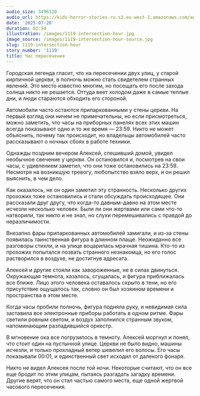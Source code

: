 ```yaml
---
audio_size: 3496320
audio_url: https://kids-horror-stories-ru.s3.eu-west-1.amazonaws.com/audio/1119-intersection-hour.mp3
date: '2025-07-20'
duration: 02:54
illustration: /images/1119-intersection-hour.jpg
image_source: /images/1119-intersection-hour-source.jpg
slug: 1119-intersection-hour
story_number: '1119'
title: Час пересечения
---
```


Городская легенда гласит, что на пересечении двух улиц, у старой кирпичной церкви, в полночь можно стать свидетелем странных явлений. Это место известно многим, но посещать его после захода солнца никто не решается. Оттуда веет холодом даже в самые теплые дни, и люди стараются обходить его стороной.

Автомобили часто остаются припаркованными у стены церкви. На первый взгляд они ничем не примечательны, но если присмотреться, можно заметить, что часы на приборных панелях всех этих машин всегда показывают одно и то же время — 23:59. Никто не может объяснить, почему так происходит, но владельцы автомобилей часто рассказывают о ночных сбоях в работе техники.

Однажды поздним вечером Алексей, спешивший домой, увидел необычное свечение у церкви. Он остановился и, посмотрев на свои часы, с удивлением заметил, что они тоже остановились на 23:59. Несмотря на возникшую тревогу, любопытство взяло верх, и он решил выяснить, в чем дело.

Как оказалось, не он один заметил эту странность. Несколько других прохожих тоже остановились и стали обсуждать происходящее. Они рассказали друг другу, что когда-то давным-давно на этом месте исчезли несколько человек. Были ли они жертвами или сами что-то натворили, так никто и не знал, но слухи перемешивались с правдой до неразличимости.

Внезапно фары припаркованных автомобилей замигали, и из-за стены появилась таинственная фигура в длинном плаще. Неожиданно все разговоры стихли, и на улице воцарилась мрачная тишина. Кто-то из прохожих попытался позвать странного незнакомца, но его голос растворился в воздухе, не достигнув адресата.

Алексей и другие стояли как завороженные, не в силах двинуться. Окружающая темнота, казалось, сгущалась, и фигура приближалась все ближе. Лицо этого человека оставалось скрыто в тени, но его присутствие ощущалось так, словно он был хозяином времени и пространства в этом месте.

Когда часы пробили полночь, фигура подняла руку, и невидимая сила заставила все электронные приборы работать в одном ритме. Фары светили ровным светом, и воздух заполнился странным звуком, напоминающим разладившийся оркестр.

В мгновение ока все погрузилось в темноту. Алексей моргнул и понял, что стоит один на пустынной улице. Церкви не было видно, машины исчезли, и только прохладный ветер шевелил его волосы. Его часы показывали 00:01, и единственный свет исходил от далекого фонаря.

Никто не видел Алексея после той ночи. Некоторые считают, что он все еще бродит по этим улицам, пытаясь разгадать загадку времени. Другие верят, что он стал частью самого места, еще одной жертвой часового пересечения.